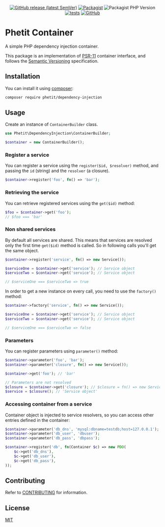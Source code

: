 <div align="center">

[![GitHub release (latest SemVer)](https://img.shields.io/github/v/release/phetit/dependency-injection?display_name=tag&sort=semver)](https://github.com/phetit/dependency-injection/releases/latest)
[![Packagist](https://img.shields.io/packagist/v/phetit/dependency-injection)](https://packagist.org/packages/phetit/dependency-injection)
![Packagist PHP Version](https://img.shields.io/packagist/dependency-v/phetit/dependency-injection/php?color=6e71a4)
[![tests](https://github.com/phetit/dependency-injection/actions/workflows/tests.yml/badge.svg)](https://github.com/phetit/dependency-injection/actions/workflows/tests.yml?query=branch%3Amain)
[![GitHub](https://img.shields.io/github/license/phetit/dependency-injection)](https://github.com/phetit/dependency-injection/blob/main/LICENSE)

</div>

# Phetit Container
A simple PHP dependency injection container.

This package is an implementation of [PSR-11](https://www.php-fig.org/psr/psr-11/) container interface, and follows the [Semantic Versioning](https://semver.org/spec/v2.0.0.html) specification.

## Installation

You can install it using [composer](https://getcomposer.org/):

```bash
composer require phetit/dependency-injection
```
## Usage

Create an instance of `ContainerBuilder` class.

```php
use Phetit\DependencyInjection\ContainerBuilder;

$container = new ContainerBuilder();
```

### Register a service

You can register a service using the `register($id, $resolver)` method, and passing the `id` (string) and the `resolver` (a closure).

```php
$container->register('foo', fn() => 'bar');
```

### Retrieving the service

You can retrieve registered services using the `get($id)` method:

```php
$foo = $container->get('foo');
// $foo === 'bar'
```

### Non shared services

By default all services are shared. This means that services are resolved only the first time `get($id)` method is called. So in following calls you'll get the same object.

```php
$container->register('service', fn() => new Service());

$serviceOne = $container->get('service'); // Service object
$serviceTwo = $container->get('service'); // Service object

// $serviceOne === $serviceTwo => true
```

In order to get a new instance on every call, you need to use the `factory()` method:

```php
$container->factory('service', fn() => new Service());

$serviceOne = $container->get('service'); // Service object
$serviceTwo = $container->get('service'); // Service object

// $serviceOne === $serviceTwo => false
```

### Parameters

You can register parameters using `parameter()` method:

```php
$container->parameter('foo', 'bar');
$container->parameter('closure', fn() => new Service());

$container->get('foo'); // 'bar'

// Parameters are not resolved
$closure = $container->get('closure'); // $closure = fn() => new Service()
$service = $closure(); // 'Service object'
```

### Accessing container from a service

Container object is injected to service resolvers, so you can access other entries defined in the container:

```php
$container->parameter('db_dns', 'mysql:dbname=testdb;host=127.0.0.1');
$container->parameter('db_user', 'dbuser');
$container->parameter('db_pass', 'dbpass');

$container->register('db', fn(Container $c) => new PDO(
    $c->get('db_dns'),
    $c->get('db_user'),
    $c->get('db_pass'),
));
```

## Contributing

Refer to [CONTRIBUTING](./CONTRIBUTING.md) for information.

## License

[MIT](https://github.com/phetit/dependency-injection/blob/main/LICENSE)
